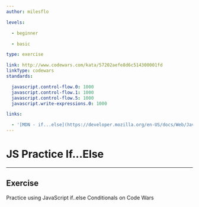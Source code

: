 ```yaml
---
author: milesflo

levels:

  - beginner

  - basic

type: exercise

link: http://www.codewars.com/kata/57202aefe8d6c514300001fd
linkType: codewars
standards:

  javascript.control-flow.0: 1000
  javascript.control-flow.1: 1000
  javascript.control-flow.5: 1000
  javascript.write-expressions.0: 1000

links:

  - '[MDN - if...else](https://developer.mozilla.org/en-US/docs/Web/JavaScript/Reference/Statements/if...else)'
---
```


# JS Practice If...Else

---

## Exercise

Practice using JavaScript if..else Conditionals on Code Wars
